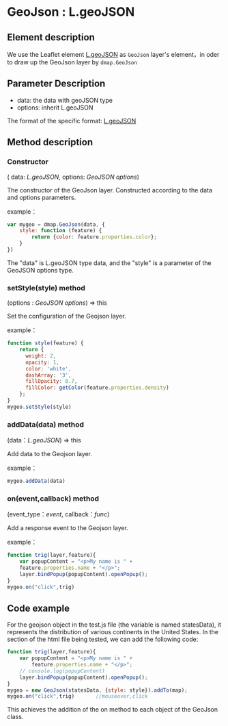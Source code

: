 # GeoJson : L.geoJSON

## Element description

We use the Leaflet element [L.geoJSON](https://leafletjs.com/reference-1.4.0.html#geojson) as `GeoJson`  layer's element，in oder to draw up the GeoJson layer by `dmap.GeoJson` 

## Parameter Description

+ data: the data with geoJSON type
+ options: inherit L.geoJSON

The format of the specific format: [L.geoJSON](https://leafletjs.com/reference-1.4.0.html#geojson)

## Method description

### Constructor

( data: *L.geoJSON*, options: *GeoJSON options*)

The constructor of the GeoJson layer. Constructed according to the data and options parameters.

example：

```javascript
var mygeo = dmap.GeoJson(data, {
    style: function (feature) {
        return {color: feature.properties.color};
    }
})
```

The "data" is L.geoJSON type data, and the "style" is a parameter of the GeoJSON options type.

### setStyle(style) method

(options : *GeoJSON options*) => this

Set the configuration of the Geojson layer.

example：

```javascript
function style(feature) {
    return {
      weight: 2,
      opacity: 1,
      color: 'white',
      dashArray: '3',
      fillOpacity: 0.7,
      fillColor: getColor(feature.properties.density)
    };
}
mygeo.setStyle(style)
```

### addData(data) method

(data：*L.geoJSON*) => this

Add data to the Geojson layer.

example：

```javascript
mygeo.addData(data)
```

### on(event,callback) method

(event_type：*event*, callback：*func*)

Add a response event to the Geojson layer.

example：

```javascript
function trig(layer,feature){
    var popupContent = "<p>My name is " +
    feature.properties.name + "</p>";
    layer.bindPopup(popupContent).openPopup();
}
mygeo.on("click",trig)
```

## Code example

For the geojson object in the test.js file (the variable is named statesData), it represents the distribution of various continents in the United States. In the <body> section of the html file being tested, we can add the following code:

```javascript
function trig(layer,feature){
    var popupContent = "<p>My name is " +
        feature.properties.name + "</p>";
    // console.log(popupContent)
    layer.bindPopup(popupContent).openPopup();
}
mygeo = new GeoJson(statesData, {style: style}).addTo(map);
mygeo.on("click",trig)       //mouseover,click
```

This achieves the addition of the on method to each object of the GeoJson class.